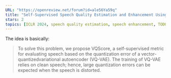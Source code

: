 ```yaml
---
URL: "https://openreview.net/forum?id=ale56Ya59q"
title: "Self-Supervised Speech Quality Estimation and Enhancement Using Only Clean Speech"
stars: 2
topics: [ICLR 2024, speech quality estimation, speech enhancement, TODO]
---
```


The idea is basically:
> To solve this problem, we propose VQScore, a self-supervised metric for evaluating speech based on the quantization error of a vector-quantizedvariational autoencoder (VQ-VAE). The training of VQ-VAE relies on clean speech; hence, large quantization errors can be expected when the speech is distorted.
